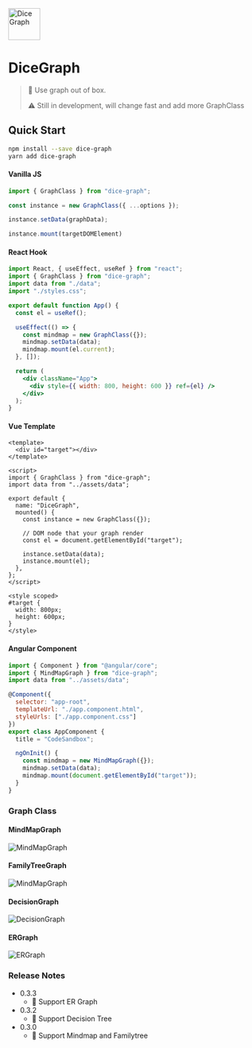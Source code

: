 <img src="./site/assets/DiceGraph.png" width="64px" height="64px" alt="Dice Graph"/>

# DiceGraph
> 👀 Use graph out of box.
> 
> ⚠️ Still in development, will change fast and add more GraphClass


## Quick Start

```bash
npm install --save dice-graph
yarn add dice-graph
```

#### Vanilla JS

```javascript
import { GraphClass } from "dice-graph";

const instance = new GraphClass({ ...options });

instance.setData(graphData);

instance.mount(targetDOMElement)

```

#### React Hook

```jsx
import React, { useEffect, useRef } from "react";
import { GraphClass } from "dice-graph";
import data from "./data";
import "./styles.css";

export default function App() {
  const el = useRef();

  useEffect(() => {
    const mindmap = new GraphClass({});
    mindmap.setData(data);
    mindmap.mount(el.current);
  }, []);

  return (
    <div className="App">
      <div style={{ width: 800, height: 600 }} ref={el} />
    </div>
  );
}
```

#### Vue Template
```vue
<template>
  <div id="target"></div>
</template>

<script>
import { GraphClass } from "dice-graph";
import data from "../assets/data";

export default {
  name: "DiceGraph",
  mounted() {
    const instance = new GraphClass({});

    // DOM node that your graph render
    const el = document.getElementById("target");

    instance.setData(data);
    instance.mount(el);
  },
};
</script>

<style scoped>
#target {
  width: 800px;
  height: 600px;
}
</style>
```

#### Angular Component
```javascript
import { Component } from "@angular/core";
import { MindMapGraph } from "dice-graph";
import data from "../assets/data";

@Component({
  selector: "app-root",
  templateUrl: "./app.component.html",
  styleUrls: ["./app.component.css"]
})
export class AppComponent {
  title = "CodeSandbox";

  ngOnInit() {
    const mindmap = new MindMapGraph({});
    mindmap.setData(data);
    mindmap.mount(document.getElementById("target"));
  }
}
```

### Graph Class

#### MindMapGraph

![MindMapGraph](./site/assets/mindMap.jpg)

#### FamilyTreeGraph

![MindMapGraph](./site/assets/familytree.jpg)

#### DecisionGraph

![DecisionGraph](./site/assets/DecisionGraph.jpg)

#### ERGraph

![ERGraph](./site/assets/ER.jpg)


### Release Notes

- 0.3.3
  - 🎉 Support ER Graph
- 0.3.2
  - 🎉 Support Decision Tree
- 0.3.0
  - 🎉 Support Mindmap and Familytree
